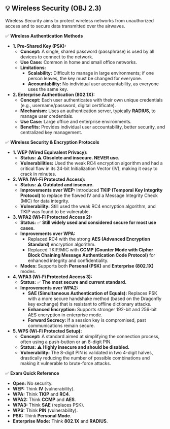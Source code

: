 ## 💡 Wireless Security (OBJ 2.3)

Wireless Security aims to protect wireless networks from unauthorized access and to secure data transmitted over the airwaves.

✅ **Wireless Authentication Methods**
- **1. Pre-Shared Key (PSK):**
  - **Concept:** A single, shared password (passphrase) is used by all devices to connect to the network.
  - **Use Case:** Common in home and small office networks.
  - **Limitations:**
    - **Scalability:** Difficult to manage in large environments; if one person leaves, the key must be changed for everyone.
    - **Accountability:** No individual user accountability, as everyone uses the same key.
- **2. Enterprise Authentication (802.1X):**
  - **Concept:** Each user authenticates with their own unique credentials (e.g., username/password, digital certificate).
  - **Mechanism:** Uses an authentication server, typically **RADIUS**, to manage user credentials.
  - **Use Case:** Large office and enterprise environments.
  - **Benefits:** Provides individual user accountability, better security, and centralized key management.

✅ **Wireless Security & Encryption Protocols**
- **1. WEP (Wired Equivalent Privacy):**
  - **Status:** ⚠️ **Obsolete and insecure. NEVER use.**
  - **Vulnerabilities:** Used the weak RC4 encryption algorithm and had a critical flaw in its 24-bit Initialization Vector (IV), making it easy to crack in minutes.
- **2. WPA (Wi-Fi Protected Access):**
  - **Status:** ⚠️ **Outdated and insecure.**
  - **Improvements over WEP:** Introduced **TKIP (Temporal Key Integrity Protocol)** to replace the flawed IV and a Message Integrity Check (MIC) for data integrity.
  - **Vulnerability:** Still used the weak RC4 encryption algorithm, and TKIP was found to be vulnerable.
- **3. WPA2 (Wi-Fi Protected Access 2):**
  - **Status:** ✅ **Still widely used and considered secure for most use cases.**
  - **Improvements over WPA:**
    - Replaced RC4 with the strong **AES (Advanced Encryption Standard)** encryption algorithm.
    - Replaced TKIP/MIC with **CCMP (Counter Mode with Cipher Block Chaining Message Authentication Code Protocol)** for enhanced integrity and confidentiality.
  - **Modes:** Supports both **Personal (PSK)** and **Enterprise (802.1X)** modes.
- **4. WPA3 (Wi-Fi Protected Access 3):**
  - **Status:** ✅ **The most secure and current standard.**
  - **Improvements over WPA2:**
    - **SAE (Simultaneous Authentication of Equals):** Replaces PSK with a more secure handshake method (based on the Dragonfly key exchange) that is resistant to offline dictionary attacks.
    - **Enhanced Encryption:** Supports stronger 192-bit and 256-bit AES encryption in enterprise mode.
    - **Forward Secrecy:** If a session key is compromised, past communications remain secure.
- **5. WPS (Wi-Fi Protected Setup):**
  - **Concept:** A standard aimed at simplifying the connection process, often using a push-button or an 8-digit PIN.
  - **Status:** ⚠️ **Highly insecure and should be disabled.**
  - **Vulnerability:** The 8-digit PIN is validated in two 4-digit halves, drastically reducing the number of possible combinations and making it vulnerable to brute-force attacks.

✅ **Exam Quick Reference**
- **Open:** No security.
- **WEP:** Think **IV** (vulnerability).
- **WPA:** Think **TKIP** and **RC4**.
- **WPA2:** Think **CCMP** and **AES**.
- **WPA3:** Think **SAE** (replaces PSK).
- **WPS:** Think **PIN** (vulnerability).
- **PSK:** Think **Personal Mode**.
- **Enterprise Mode:** Think **802.1X** and **RADIUS**.